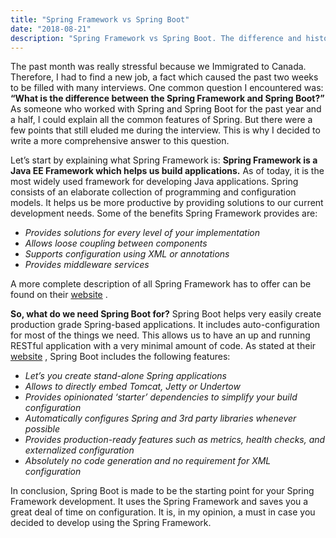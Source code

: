 ```yaml
---
title: "Spring Framework vs Spring Boot"
date: "2018-08-21"
description: "Spring Framework vs Spring Boot. The difference and history of Spring."
---
```


The past month was really stressful because we Immigrated to Canada. Therefore, I had to find a new job, a fact which caused the past two weeks to be filled with many interviews. One common question I encountered was: **“What is the difference between the Spring Framework and Spring Boot?”** 
As someone who worked with Spring and Spring Boot for the past year and a half, I could explain all the common features of Spring. But there were a few points that still eluded me during the interview. This is why I decided to write a more comprehensive answer to this question.

Let’s start by explaining what Spring Framework is: **Spring Framework is a Java EE Framework which helps us build applications.** 
As of today, it is the most widely used framework for developing Java applications. Spring consists of an elaborate collection of programming and configuration models.  It helps us be more productive by providing solutions to our current development needs. Some of the benefits Spring Framework provides are:

* _Provides solutions for every level of your implementation_
* _Allows loose coupling between components_
* _Supports configuration using XML or annotations_
* _Provides middleware services_

A more complete description of all Spring Framework has to offer can be found on their  [website](https://spring.io/) .

**So, what do we need Spring Boot for?** Spring Boot helps very easily create production grade Spring-based applications. It includes auto-configuration for most of the things we need. This allows us to have an up and running RESTful application with a very minimal amount of code. As stated at their  [website](http://spring.io/projects/spring-boot) , Spring Boot includes the following features:

* _Let’s you create stand-alone Spring applications_
* _Allows to directly embed Tomcat, Jetty or Undertow_
* _Provides opinionated ‘starter’ dependencies to simplify your build configuration_
* _Automatically configures Spring and 3rd party libraries whenever possible_
* _Provides production-ready features such as metrics, health checks, and externalized configuration_
* _Absolutely no code generation and no requirement for XML configuration_

In conclusion, Spring Boot is made to be the starting point for your Spring Framework development. It uses the Spring Framework and saves you a great deal of time on configuration. It is, in my opinion, a must in case you decided to develop using the Spring Framework.